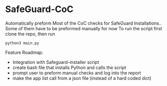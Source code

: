 # SafeGuard-CoC
Automatically preform Most of the CoC checks for SafeGuard Installations.. 
Some of them have to be preformed manually for now
To run the script first clone the repo, then run 
```shellscript
python3 main.py
```
Feature Roadmap:
- Integration with Safeguard-installer script
- create bash file that installs Python and calls the script
- prompt user to preform manual checks and log into the report
- make the app list call from a json file (instead of a hard coded dict)
